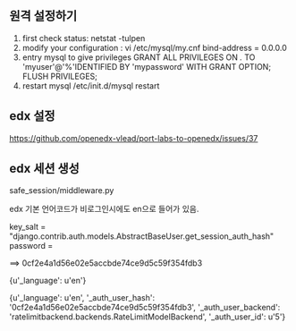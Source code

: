 ## 원격 설정하기

1. first check status:
    netstat -tulpen
2. modify your configuration :
    vi /etc/mysql/my.cnf
    bind-address = 0.0.0.0
3. entry mysql to give privileges
    GRANT ALL PRIVILEGES ON *.* TO 'myuser'@'%'IDENTIFIED BY 'mypassword' WITH GRANT OPTION;
    FLUSH PRIVILEGES;
4. restart mysql
    /etc/init.d/mysql restart
    
## edx 설정 

https://github.com/openedx-vlead/port-labs-to-openedx/issues/37    

## edx 세션 생성

safe_session/middleware.py

edx 기본 언어코드가 비로그인시에도 en으로 들어가 있음.

key_salt = "django.contrib.auth.models.AbstractBaseUser.get_session_auth_hash"
password = 

==> 0cf2e4a1d56e02e5accbde74ce9d5c59f354fdb3

{u'_language': u'en'}

{u'_language': u'en', '_auth_user_hash': '0cf2e4a1d56e02e5accbde74ce9d5c59f354fdb3', '_auth_user_backend': 'ratelimitbackend.backends.RateLimitModelBackend', '_auth_user_id': u'5'}
